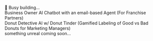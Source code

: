 🌱 Busy building...<br>
Business Owner AI Chatbot with an email-based Agent (For Franchise Partners)<br>
Donut Detective AI w/ Donut Tinder (Gamified Labeling of Good vs Bad Donuts for Marketing Managers)<br>
something unreal coming soon...
<!---
LachlanSonter/LachlanSonter is a ✨ special ✨ repository because its `README.md` (this file) appears on your GitHub profile.
You can click the Preview link to take a look at your changes.
--->
